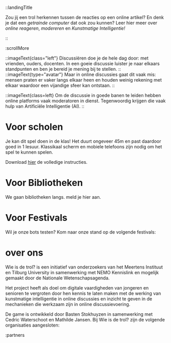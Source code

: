 ::landingTitle

Zou jij een trol herkennen tussen de reacties op een online artikel? En denk je dat een _getrainde computer_ dat ook zou kunnen? Leer hier meer over _online reageren_, _modereren_ en _Kunstmatige Intelligentie!_

::

<!-- :searchBlob -->

:scrollMore

::imageText{class="left"}
Discussiëren doe je de hele dag door: met vrienden, ouders, docenten. In een goeie discussie luister je naar elkaars standpunten en ben je bereid je mening bij te stellen.
::
::imageText{type="avatar"}
Maar in online discussies gaat dit vaak mis: mensen praten er vaker langs elkaar heen en houden weinig rekening met elkaar waardoor een vijandige sfeer kan ontstaan.
::

::imageText{class=left}
Om de discussie in goede banen te leiden hebben online platforms vaak moderatoren in dienst. Tegenwoordig krijgen die vaak hulp van Artificiële Intelligentie (AI).
::

# Voor scholen

Je kan dit spel doen in de klas! Het duurt ongeveer 45m en past daardoor goed in 1 lesuur. Klassikaal scherm en mobiele telefoons zijn nodig om het spel te kunnen spelen.

Download [hier](/instructies.pdf) de volledige instructies.

# Voor Bibliotheken

We gaan bibliotheken langs. meld je hier aan.

# Voor Festivals

Wil je onze bots testen? Kom naar onze stand op de volgende festivals:

# over ons

Wie is de trol? is een initiatief van onderzoekers van het Meertens Instituut en Tilburg University in samenwerking met NEMO Kennislink en mogelijk gemaakt door de Nationale Wetenschapsagenda.

Het project heeft als doel om digitale vaardigheden van jongeren en senioren te vergroten door hen kennis te laten maken met de werking van kunstmatige intelligentie in online discussies en inzicht te geven in de mechanieken die werkzaam zijn in online discussievoering.

De game is ontwikkeld door Basten Stokhuyzen in samenwerking met Cedric Waterschoot en Mathilde Jansen.
Bij Wie is de trol? zijn de volgende organisaties aangesloten:

:partners
